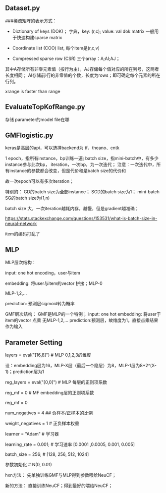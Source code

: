 ## Dataset.py

###稀疏矩阵的表示方式：

- Dictionary of keys (DOK)；
字典，key: (r,c); value: val
dok matrix 一般用于快速构建sparse matrix

- Coordinate list (COO)
list, 每个item是(r,c,v)

- Compressed sparse row (CSR)
三个array：A;AI;AJ；

其中A存储所有非零元素值（按行为主），AJ存储每个值对应的所在列号，这两者长度相同；
AI存储前i行的非零值的个数，长度为rows；即可确定每个元素的所在行列。



xrange is faster than range





## EvaluateTopKofRange.py
存储 parameter的model file在哪


## GMFlogistic.py
keras是高层的api，可以选择backend为 tf、theano、cntk

1 epoch，指所有instance，bp训练一遍;
batch size，指mini-batch中，有多少instance参与此次bp，
iteration，一次bp，为一次迭代；
注意：一次迭代中，所有instance的参数都会改变，但是代价和是batch size的代价和

故一次epoch可以有多次iteration；

特别的：
GD的batch size为全部instance；
SGD的batch size为1；
mini-batch SG的batch size为(1,n)

batch size 大，一次iteration越耗内存，越慢，但是gradient越准确；


https://stats.stackexchange.com/questions/153531/what-is-batch-size-in-neural-network



item的编码打乱了

## MLP
MLP层次结构：

input: one hot encoding，user与item

embedding: 将user与item的vector 拼接；MLP-0

MLP-1,2,...

prediction: 预测层sigmoid转为概率


GMF层次结构：
GMF是MLP的一个特例；
input: one hot
embedding: 将user于item的vector 点乘
无MLP-1,2,...
prediction:预测层，故维度为1，直接点乘结果作为输入


## Parameter Setting
layers = eval("[16,8]")  # MLP 0,1,2,3的维度

设：embedding层为16，MLP-X层（最后一个隐层）为8，MLP-1层为8*2^(X-1)；prediction层为1

reg_layers = eval("[0,0]")  # MLP 每层的正则项系数

reg_mf = 0  # MF embedding层的正则项系数

reg_mf = 0

num_negatives = 4  ## 负样本/正样本的比例

weight_negatives = 1  # 正负样本权重


learner = "Adam"  # 学习器

learning_rate = 0.001;  # 学习速率 [0.0001 ,0.0005, 0.001, 0.005]

batch_size = 256;  # [128, 256, 512, 1024]

参数初始化  # N(0, 0.01)


hxn方法：
先单独训练GMF与MLP得到参数喂给NeuCF；

新的方法：
直接训练NeuCF；得到最好的喂给NeuCF；
